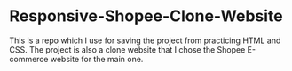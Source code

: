# Responsive-Shopee-Clone-Website
This is a repo which I use for saving the project from practicing HTML and CSS. The project is also a clone website that I chose the Shopee E-commerce website for the main one.
